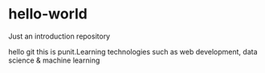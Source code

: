 # hello-world
Just an introduction repository

hello git this is punit.Learning technologies such as web development, data science & machine learning

